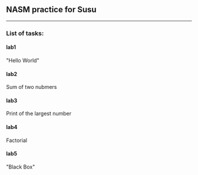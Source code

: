 
## NASM practice for Susu

***

### List of tasks:

#### lab1
"Hello World"

#### lab2
Sum of two nubmers

#### lab3
Print of the largest number

#### lab4
Factorial

#### lab5
"Black Box"

